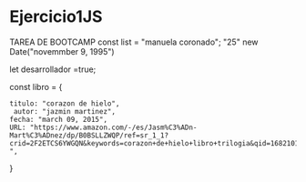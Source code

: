 # Ejercicio1JS
TAREA DE BOOTCAMP
const list =
 "manuela coronado";
"25"
new Date("novemmber 9, 1995")

let desarrollador =true;
 



const libro =  {
    
    titulo: "corazon de hielo",
     autor: "jazmin martinez",
    fecha: "march 09, 2015",
    URL: "https://www.amazon.com/-/es/Jasm%C3%ADn-Mart%C3%ADnez/dp/B0BSLLZWQP/ref=sr_1_1?crid=2F2ETCS6YWGQN&keywords=corazon+de+hielo+libro+trilogia&qid=1682101386&sprefix=corazon+de+hielo%2Caps%2C710&sr=8-",

}
